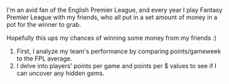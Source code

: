 I'm an avid fan of the English Premier League, and every year I play Fantasy Premier League with my friends, who all put in a set amount of money in a pot for the winner to grab.

Hopefully this ups my chances of winning some money from my friends :)

1. First, I analyze my team's performance by comparing points/gameweek to the FPL average. 
2. I delve into players' points per game and points per $ values to see if I can uncover any hidden gems.